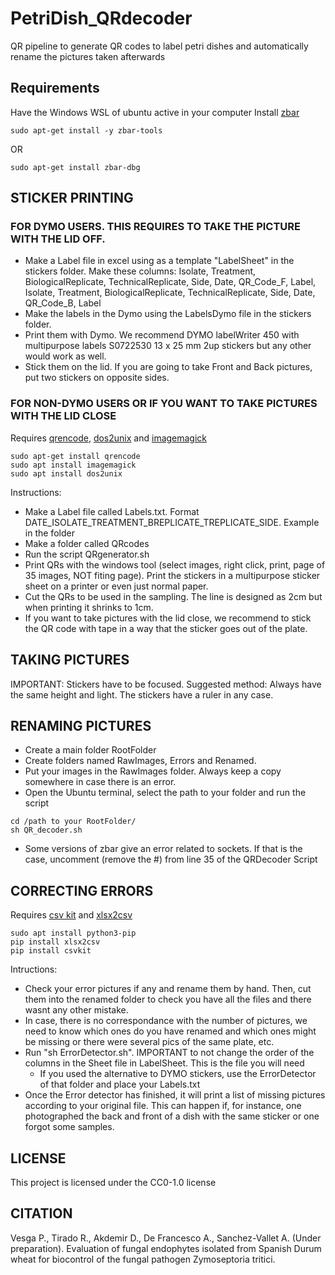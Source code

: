 # PetriDish_QRdecoder
QR pipeline to generate QR codes to label petri dishes and automatically rename the pictures taken afterwards

## Requirements
Have the Windows WSL of ubuntu active in your computer
Install [zbar](https://manpages.ubuntu.com/manpages/xenial/man1/zbarimg.1.html)
```
sudo apt-get install -y zbar-tools
```
OR
```
sudo apt-get install zbar-dbg
```

## STICKER PRINTING
### FOR DYMO USERS. THIS REQUIRES TO TAKE THE PICTURE WITH THE LID OFF.
* Make a Label file in excel using as a template "LabelSheet" in the stickers folder. Make these columns: Isolate, Treatment, BiologicalReplicate, TechnicalReplicate, Side, Date, QR_Code_F, Label, Isolate, Treatment, BiologicalReplicate, TechnicalReplicate,	Side, Date, QR_Code_B, Label
* Make the labels in the Dymo using the LabelsDymo file in the stickers folder.
* Print them with Dymo. We recommend  DYMO labelWriter 450 with multipurpose labels S0722530 13 x 25 mm 2up stickers but any other would work as well. 
* Stick them on the lid. If you are going to take Front and Back pictures, put two stickers on opposite sides. 

### FOR NON-DYMO USERS OR IF YOU WANT TO TAKE PICTURES WITH THE LID CLOSE
Requires [qrencode](https://unix.stackexchange.com/questions/654784/how-can-i-generate-qr-codes-with-subtitles), [dos2unix](https://manpages.ubuntu.com/manpages/trusty/es/man1/dos2unix.1.html) and [imagemagick](https://imagemagick.org/script/convert.php)
```
sudo apt-get install qrencode
sudo apt install imagemagick
sudo apt install dos2unix
```
Instructions:
* Make a Label file called Labels.txt. Format DATE_ISOLATE_TREATMENT_BREPLICATE_TREPLICATE_SIDE. Example in the folder
* Make a folder called QRcodes
* Run the script QRgenerator.sh
* Print QRs with the windows tool (select images, right click, print, page of 35 images,  NOT fiting page). Print the stickers in a multipurpose sticker sheet on a printer or even just normal paper.
* Cut the QRs to be used in the sampling. The line is designed as 2cm but when printing it shrinks to 1cm.
* If you want to take pictures with the lid close, we recommend to stick the QR code with tape in a way that the sticker goes out of the plate.

## TAKING PICTURES
IMPORTANT: Stickers have to be focused. Suggested method: Always have the same height and light. The stickers have a ruler in any case.
	
## RENAMING PICTURES 
* Create a main folder RootFolder
* Create folders named RawImages, Errors and Renamed. 
* Put your images in the RawImages folder. Always keep a copy somewhere in case there is an error. 
* Open the Ubuntu terminal, select the path to your folder and run the script

```
cd /path to your RootFolder/ 
sh QR_decoder.sh
```
* Some versions of zbar give an error related to sockets. If that is the case, uncomment (remove the #) from line 35 of the QRDecoder Script
  
## CORRECTING ERRORS
Requires [csv kit](https://csvkit.readthedocs.io/en/latest/) and [xlsx2csv](https://github.com/dilshod/xlsx2csv)
```
sudo apt install python3-pip
pip install xlsx2csv 
pip install csvkit
```
Intructions:
* Check your error pictures if any and rename them by hand. Then, cut them into the renamed folder to check you have all the files and there wasnt any other mistake. 
* In case, there is no correspondance with the number of pictures, we need to know which ones do you have renamed and which ones might be missing or there were several pics of the same plate, etc. 
* Run "sh ErrorDetector.sh". IMPORTANT to not change the order of the columns in the Sheet file in LabelSheet. This is the file you will need 
	* If you used the alternative to DYMO stickers, use the ErrorDetector of that folder and place your Labels.txt 
* Once the Error detector has finished, it will print a list of missing pictures according to your original file. This can happen if, for instance, one photographed the back and front of a dish with the same sticker or one forgot some samples. 

## LICENSE

This project is licensed under the CC0-1.0 license

## CITATION
Vesga P., Tirado R., Akdemir D., De Francesco A., Sanchez-Vallet A. (Under preparation). Evaluation of fungal endophytes isolated from Spanish Durum wheat for biocontrol of the fungal pathogen Zymoseptoria tritici.
